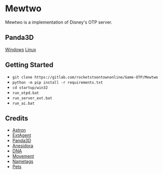 Mewtwo
============

Mewtwo is a implementation of Disney's OTP server.

## Panda3D
[Windows](https://drive.google.com/file/d/1KuAB6FZTMk8D5SqskF-490MxhBqkpqlM)
[Linux](https://rocketprogrammer.me/linux/py2.deb)

## Getting Started
* `git clone https://gitlab.com/rocketstoontownonline/Game-OTP/Mewtwo`
* `python -m pip install -r requirements.txt`
* `cd startup/win32`
* `run_otpd.bat`
* `run_server_ext.bat`
* `run_ai.bat`

## Credits
* [Astron](https://github.com/Astron/Astron)
* [ExtAgent](https://github.com/pythonengineer)
* [Panda3D](https://github.com/rocketprogrammer/panda3d)
* [Anesidora](https://github.com/satire6/Anesidora)
* [DNA](https://github.com/rocketprogrammer/panda3d/tree/master/panda/src/toontown)
* [Movement](https://github.com/open-toontown/libotp-movement)
* [Nametags](https://github.com/loblao/libotp-nametags)
* [Pets](https://github.com/open-toontown/libtoontown-pets)